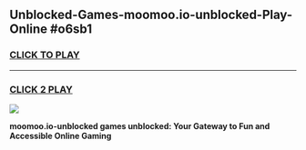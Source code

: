 
## Unblocked-Games-moomoo.io-unblocked-Play-Online #o6sb1
<h3>
<a href="https://news.freeplayer.one?title=moomoo.io-unblocked&ref=3">CLICK TO PLAY</a></h3>
<hr>

<h3>
<a href="https://news.freeplayer.one?title=moomoo.io-unblocked&ref=3">CLICK 2 PLAY</a>
  
</h3>

<a href="https://news.freeplayer.one?title=moomoo.io-unblocked&ref=3"><img src="https://clearcache.store/games.png"></a>


**moomoo.io-unblocked games unblocked: Your Gateway to Fun and Accessible Online Gaming**
